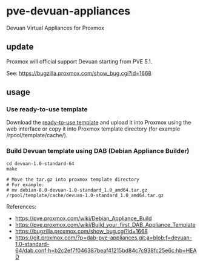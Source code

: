 # pve-devuan-appliances
Devuan Virtual Appliances for Proxmox

## update
Proxmox will official support Devuan starting from PVE 5.1.

See: https://bugzilla.proxmox.com/show_bug.cgi?id=1668

## usage
### Use ready-to-use template
Download the [ready-to-use template](https://github.com/siddolo/pve-devuan-appliances/releases) and upload it into Proxmox using the web interface or copy it into Proxmox template directory (for example /rpool/template/cache/).

### Build Devuan template using DAB (Debian Appliance Builder)
```
cd devuan-1.0-standard-64
make

# Move the tar.gz into proxmox template directory
# For example: 
# mv debian-8.0-devuan-1.0-standard_1.0_amd64.tar.gz /rpool/template/cache/devuan-1.0-standard_1.0_amd64.tar.gz
```
References:
* https://pve.proxmox.com/wiki/Debian_Appliance_Build
* https://pve.proxmox.com/wiki/Build_your_first_DAB_Appliance_Template
* https://bugzilla.proxmox.com/show_bug.cgi?id=1668
* https://git.proxmox.com/?p=dab-pve-appliances.git;a=blob;f=devuan-1.0-standard-64/dab.conf;h=b2c2ef7f046387beaf41215bd84c7c938fc25e6c;hb=HEAD
